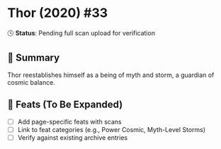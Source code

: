 # Thor (2020) #33

🕓 **Status**: Pending full scan upload for verification


## 📖 Summary
Thor reestablishes himself as a being of myth and storm, a guardian of cosmic balance.

## 🔹 Feats (To Be Expanded)
- [ ] Add page-specific feats with scans
- [ ] Link to feat categories (e.g., Power Cosmic, Myth-Level Storms)
- [ ] Verify against existing archive entries